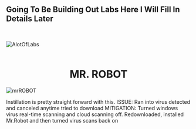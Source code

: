 ## Going To Be Building Out Labs Here I Will Fill In Details Later
<br>


![AlotOfLabs](https://github.com/TreadSoftly/Projects/assets/121847455/7235c01d-964c-4455-acff-30f67c21c417)
<br>
<br>


<h1 align="center"> MR. ROBOT </h1>

![mrROBOT](https://github.com/TreadSoftly/Projects/assets/121847455/3317b223-840f-4ac8-a0d8-25e5fc52d26b)

Instillation is pretty straight forward with this. 
ISSUE: Ran into virus detected and canceled anytime tried to download
MITIGATION: Turned windows virus real-time scanning and cloud scanning off. Redownloaded, installed Mr.Robot and then turned virus scans back on

